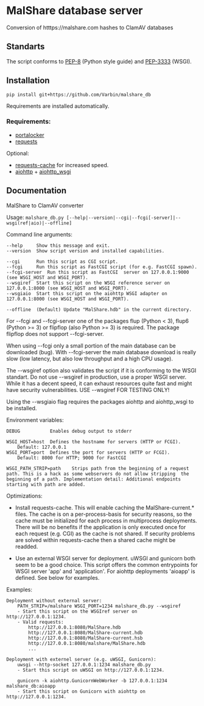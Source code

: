 # MalShare database server
Conversion of htttps://malshare.com hashes to ClamAV databases

## Standarts

The script conforms to
[PEP-8](https://www.python.org/dev/peps/pep-0008/) (Python style guide) and
[PEP-3333](https://www.python.org/dev/peps/pep-3333/) (WSGI).

## Installation

`pip install git+https://github.com/Varbin/malshare_db`

Requirements are installed automatically.

### Requirements:
 - [portalocker](https://pypi.org/project/portalocker/)
 - [requests](https://pypi.org/project/requests/)

Optional:
 - [requests-cache](https://pypi.org/project/requests-cache/) for increased speed.
 - [aiohttp](https://pypi.org/project/aiohttp/) + [aiohttp_wsgi](https://pypi.python.org/pypi/aiohttp_wsgi/)

## Documentation


MalShare to ClamAV converter

Usage: `malshare_db.py [--help|--version|--cgi|--fcgi[-server]|--wsgi(ref|aio)|--offline]`

Command line arguments:

    --help     Show this message and exit.
    --version  Show script version and installed capabilities.

    --cgi      Run this script as CGI script.
    --fcgi     Run this script as FastCGI script (for e.g. FastCGI spawn).
    --fcgi-server  Run this script as FastCGI  server on 127.0.0.1:9000 (see WSGI_HOST and WSGI_PORT).
    --wsgiref  Start this script on the WSGI reference server on 127.0.0.1:8000 (see WSGI_HOST and WSGI_PORT).
    --wsgiaio  Start this script on the aiohttp WSGI adapter on 127.0.0.1:8000 (see WSGI_HOST and WSGI_PORT).

    --offline  (Default) Update "MalShare.hdb" in the current directory.


For --fcgi and --fcgi-server one of the packages flup (Python < 3), flup6 (Python >= 3) or flipflop (also Python >= 3) is required. The package flipflop does not support --fcgi-server.

When using --fcgi only a small portion of the main database can be downloaded (bug). With --fcgi-server the main database download is really slow (low latency, but also low throughput and a high CPU usage).

The --wsgiref option also validates the script if it is conforming to the WSGI standart. Do not use --wsgiref in production, use a proper WSGI server. While it has a decent speed, it can exhaust resources quite fast and might have security vulnerabilities. USE --wsgiref FOR TESTING ONLY!

Using the --wsgiaio flag requires the packages aiohttp and aiohttp_wsgi to be installed.


Environment variables:

    DEBUG           Enables debug output to stderr

    WSGI_HOST=host  Defines the hostname for servers (HTTP or FCGI).
        Default: 127.0.0.1
    WSGI_PORT=port  Defines the port for servers (HTTP or FCGI).
        Default: 8000 for HTTP; 9000 for FastCGI

    WSGI_PATH_STRIP=path    Strips path from the beginning of a request path. This is a hack as some webservers do not allow stripping  the beginning of a path. Implementation detail: Additional endpoints starting with path are added.

Optimizations:
 - Install requests-cache. This will enable caching the MalShare-current.* files. The cache is on a per-process-basis for security reasons, so the cache must be initialized for each process in multiprocess deployments. There will be no benefits if the application is only executed once for each request (e.g. CGI) as the cache is not shared. If security problems are solved within requests-cache then a shared cache might be readded.

 - Use an external WSGI server for deployment. uWSGI and gunicorn both seem to be a good choice. This script offers the common entrypoints for WSGI server 'app' and 'application'. For aiohttp deployments 'aioapp' is defined. See below for examples.

Examples:

    Deployment without external server:
        PATH_STRIP=/malshare WSGI_PORT=1234 malshare_db.py --wsgiref
        - Start this script on the WSGIref server on http://127.0.0.1:1234.
        - Valid requests:
            http://127.0.0.1:8080/MalShare.hdb
            http://127.0.0.1:8080/MalShare-current.hdb
            http://127.0.0.1:8080/MalShare-current.hsb
            http://127.0.0.1:8080/malshare/MalShare.hdb
            ...

    Deployment with externel server (e.g. uWSGI, Gunicorn):
        uwsgi --http-socket 127.0.0.1:1234 malshare_db.py
        - Start this script on uWSGI on http://127.0.0.1:1234.

        gunicorn -k aiohttp.GunicornWebWorker -b 127.0.0.1:1234 malshare_db:aioapp
        - Start this script on Gunicorn with aiohttp on http://127.0.0.1:1234.


